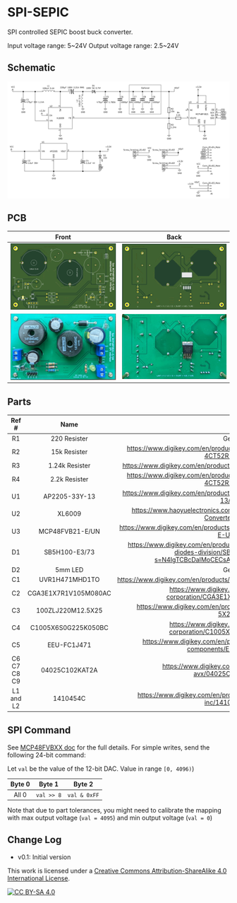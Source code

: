 # SPI-SEPIC
SPI controlled SEPIC boost buck converter.

Input voltage range: 5\~24V
Output voltage range: 2.5\~24V

## Schematic

![](Images/Schematic.png)

## PCB

Front                         |  Back
:----------------------------:|:----------------------------:
![](Images/PCB-3D-Front.png)  |  ![](Images/PCB-3D-Back.png)
![](Images/PCB-Front.jpg)     |  ![](Images/PCB-Back.jpg)

## Parts

Ref # | Name | Link
:---:|:-----:|:----:
R1 | 220 Resister | Generic Part
R2 | 15k Resister | https://www.digikey.com/en/products/detail/koa-speer-electronics-inc/CF1-4CT52R153J/13537263
R3 | 1.24k Resister | https://www.digikey.com/en/products/detail/yageo/MFR-25FBF52-1K24/13029
R4 | 2.2k Resister | https://www.digikey.com/en/products/detail/koa-speer-electronics-inc/CF1-4CT52R222J/13537295
U1 | AP2205-33Y-13 | https://www.digikey.com/en/products/detail/diodes-incorporated/AP2205-33Y-13/10107162
U2 | XL6009 | https://www.haoyuelectronics.com/Attachment/XL6009/XL6009-DC-DC-Converter-Datasheet.pdf
U3 | MCP48FVB21-E/UN | https://www.digikey.com/en/products/detail/microchip-technology/MCP48FVB21-E-UN/5773466
D1 | SB5H100-E3/73 | https://www.digikey.com/en/products/detail/vishay-general-semiconductor-diodes-division/SB5H100-E3-73/9600329?s=N4IgTCBcDaIMoCECsAJAjABgwWgKIGYB6AdnxAF0BfIA
D2 | 5mm LED | Generic Part
C1 | UVR1H471MHD1TO | https://www.digikey.com/en/products/detail/nichicon/UVR1H471MHD1TO/4328413
C2 | CGA3E1X7R1V105M080AC | https://www.digikey.com/en/products/detail/tdk-corporation/CGA3E1X7R1V105M080AC/4931462
C3 | 100ZLJ220M12.5X25 | https://www.digikey.com/en/products/detail/rubycon/100ZLJ220M12-5X25/3133967
C4 | C1005X6S0G225K050BC | https://www.digikey.com/en/products/detail/tdk-corporation/C1005X6S0G225K050BC/3951112
C5 | EEU-FC1J471 | https://www.digikey.com/en/products/detail/panasonic-electronic-components/EEU-FC1J471/266361
C6 C7 C8 C9 | 04025C102KAT2A | https://www.digikey.com/en/products/detail/kyocera-avx/04025C102KAT2A/563211
L1 and L2 | 1410454C | https://www.digikey.com/en/products/detail/murata-power-solutions-inc/1410454C/1924845

## SPI Command

See [MCP48FVBXX doc](https://ww1.microchip.com/downloads/en/DeviceDoc/20005466A.pdf) for the full details. For simple writes, send the following 24-bit command: 

Let `val` be the value of the 12-bit DAC. Value in range `[0, 4096)`)

Byte 0 | Byte 1 | Byte 2
:---:|:-----:|:----:
All 0 | `val >> 8` | `val & 0xFF`

Note that due to part tolerances, you might need to calibrate the mapping with max output voltage (`val = 4095`) and min output voltage (`val = 0`)

## Change Log

 * v0.1: Initial version

This work is licensed under a
[Creative Commons Attribution-ShareAlike 4.0 International License][cc-by-sa].

[![CC BY-SA 4.0][cc-by-sa-image]][cc-by-sa]

[cc-by-sa]: http://creativecommons.org/licenses/by-sa/4.0/
[cc-by-sa-image]: https://licensebuttons.net/l/by-sa/4.0/88x31.png
[cc-by-sa-shield]: https://img.shields.io/badge/License-CC%20BY--SA%204.0-lightgrey.svg


